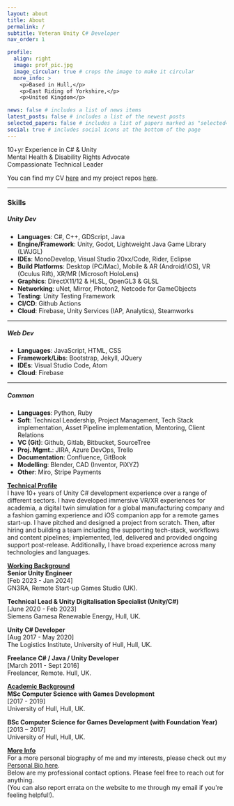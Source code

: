 ```yaml
---
layout: about
title: About
permalink: /
subtitle: Veteran Unity C# Developer
nav_order: 1

profile:
  align: right
  image: prof_pic.jpg
  image_circular: true # crops the image to make it circular
  more_info: >
    <p>Based in Hull,</p>
    <p>East Riding of Yorkshire,</p>
    <p>United Kingdom</p>

news: false # includes a list of news items
latest_posts: false # includes a list of the newest posts
selected_papers: false # includes a list of papers marked as "selected={true}"
social: true # includes social icons at the bottom of the page
---
```


<div>
<p> 
  10+yr Experience in C# & Unity <br>
  Mental Health & Disability Rights Advocate<br>
  Compassionate Technical Leader<br>
</p>
<p>
  You can find my CV <a href="/cv">here</a> and my project repos <a href="/repositories">here</a>.
</p>
</div>
<hr>
<div>
  <h3>Skills</h3>
  <p>
  <h5>Unity Dev</h5>
  <ul>
    <li><b>Languages</b>: C#, C++, GDScript, Java</li>
    <li><b>Engine/Framework</b>: Unity, Godot, Lightweight Java Game Library (LWJGL)</li>
    <li><b>IDEs</b>: MonoDevelop, Visual Studio 20xx/Code, Rider, Eclipse</li>
    <li><b>Build Platforms</b>: Desktop (PC/Mac), Mobile & AR (Android/iOS), VR (Oculus Rift), XR/MR (Microsoft HoloLens)</li>
    <li><b>Graphics</b>: DirectX11/12 & HLSL, OpenGL3 & GLSL</li>
    <li><b>Networking</b>: uNet, Mirror, Photon2, Netcode for GameObjects </li>
    <li><b>Testing</b>: Unity Testing Framework</li>
    <li><b>CI/CD</b>: Github Actions </li>
    <li><b>Cloud</b>: Firebase, Unity Services (IAP, Analytics), Steamworks</li>
  </ul>
  </p>
  <hr>
  <p>
  <h5>Web Dev</h5>
  <ul>
    <li><b>Languages</b>: JavaScript, HTML, CSS</li>
    <li><b>Framework/Libs</b>: Bootstrap, Jekyll, JQuery</li>
    <li><b>IDEs</b>: Visual Studio Code, Atom</li>
    <li><b>Cloud</b>: Firebase</li>
  </ul>
  </p>
  <hr>
  <p>
  <h5>Common</h5>
  <ul>
    <li><b>Languages</b>: Python, Ruby</li>
    <li><b>Soft</b>: Technical Leadership, Project Management, Tech Stack implementation, Asset Pipeline implementation, Mentoring, Client Relations</li>
    <li><b>VC (Git)</b>: Github, Gitlab, Bitbucket, SourceTree</li>
    <li><b>Proj. Mgmt.</b>: JIRA, Azure DevOps, Trello</li>
    <li><b>Documentation</b>: Confluence, GitBook</li>
    <li><b>Modelling</b>: Blender, CAD (Inventor, PiXYZ)</li>
    <li><b>Other</b>: Miro, Stripe Payments</li>
  </ul>
</p>
</div>
<div>
<p>
  <strong><u>Technical Profile</u></strong>
  <br>
  I have 10+ years of Unity C# development experience over a range of different sectors. I have developed immersive VR/XR experiences for academia, a digital twin simulation for a global manufacturing company and a fashion gaming experience and iOS companion app for a remote games start-up. I have pitched and designed a project from scratch. Then, after hiring and building a team including the supporting tech-stack, workflows and content pipelines; implemented, led, delivered and provided ongoing support post-release. Additionally, I have broad experience across many technologies and languages.
</p>
</div>
<div>
<p>
  <strong><u>Working Background</u></strong>
  <br>
  <b>Senior Unity Engineer</b> <br>
  [Feb 2023 - Jan 2024]<br>
  GN3RA, Remote Start-up Games Studio (UK).
</p>
<p>
  <b>Technical Lead & Unity Digitalisation Specialist (Unity/C#)</b><br>
  [June 2020 - Feb 2023] <br>
  Siemens Gamesa Renewable Energy, Hull, UK.
</p>
<p>
  <b>Unity C# Developer</b><br>
  [Aug 2017 - May 2020] <br>
  The Logistics Institute, University of Hull, Hull, UK.
</p>
<p>
  <b>Freelance C# / Java / Unity Developer</b><br>
  [March 2011 - Sept 2016] <br>
  Freelancer, Remote. Hull, UK.
</p>
<p>
  <strong><u>Academic Background</u></strong><br>
  <b>MSc Computer Science with Games Development</b><br>
  [2017 - 2019] <br>
  University of Hull, Hull, UK.
</p>
<p>
  <b>BSc Computer Science for Games Development (with Foundation Year)</b><br>
  [2013 – 2017] <br>
  University of Hull, Hull, UK.
</p>
</div>
<div>
<p>
  <strong><u>More Info</u></strong>
  <br>
  For a more personal biography of me and my interests, please check out my <a href='/bio'>Personal Bio here</a>.
  <br>
  Below are my professional contact options. Please feel free to reach out for anything.
  <br>
  (You can also report errata on the website to me through my email if you're feeling helpful!).
</p>
<div>